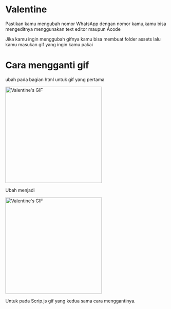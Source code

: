# Valentine

Pastikan kamu mengubah nomor WhatsApp dengan nomor kamu,kamu bisa mengeditnya menggunakan text editor maupun Acode

Jika kamu ingin menggubah gifnya kamu bisa membuat folder assets lalu kamu masukan gif yang ingin kamu pakai 

# Cara mengganti gif
ubah pada bagian html untuk gif yang pertama
<div class="gif-container">
   <img   src="https://media.giphy.com/media/v1.Y2lkPTc5MGI3NjExcGJjY2V0Y3Q0c2RqY3J1b2R3Z2h3eW1xNnV3bDZ3d2NwZzR5eSZlcD12MV9pbnRlcm5hbF9naWZfYnlfaWQmY3Q9Zw/3o7aTskHEUdgCQAXde/giphy.gif" alt="Valentine's GIF" width="300">
</div>

Ubah menjadi
        <div class="gif-container">
            <img src="assets/Nama gifnya.gif" alt="Valentine's GIF" width="300">
        </div>


Untuk pada Scrip.js gif yang kedua sama cara menggantinya.
